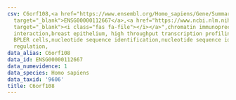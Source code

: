 ```yaml
---
csv: C6orf108,<a href="https://www.ensembl.org/Homo_sapiens/Gene/Summary?db=core;g=ENSG00000112667"
  target="_blank">ENSG00000112667</a>,<a href="https://www.ncbi.nlm.nih.gov/pubmed/22863008"
  target="_blank"><i class="fas fa-file"></i></a>",chromatin immunoprecipitation assay,direct
  interaction,breast epithelium, high throughput transcription profiling by microarray,
  BPLER cells,nucleotide sequence identification,nucleotide sequence identification,transcriptional
  regulation,
data_alias: C6orf108
data_id: ENSG00000112667
data_numevidence: 1
data_species: Homo sapiens
data_taxid: '9606'
title: C6orf108
---
```

